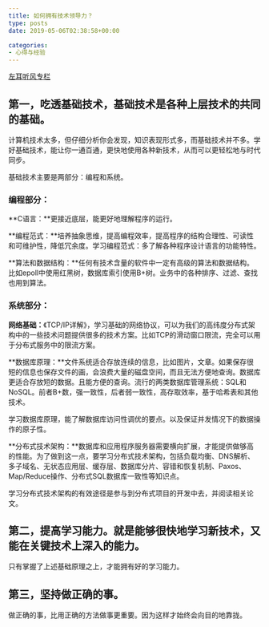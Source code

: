 ```yaml
---
title: 如何拥有技术领导力？
type: posts
date: 2019-05-06T02:38:58+00:00

categories:
- 心得与经验
---
```

[左耳听风专栏]()

## 第一，吃透基础技术，基础技术是各种上层技术的共同的基础。

计算机技术太多，但仔细分析你会发现，知识表现形式多，而基础技术并不多。学好基础技术，能让你一通百通，更快地使用各种新技术，从而可以更轻松地与时代同步。

基础技术主要是两部分：编程和系统。

### 编程部分：

**C语言：**更接近底层，能更好地理解程序的运行。

**编程范式：**培养抽象思维，提高编程效率，提高程序的结构合理性、可读性和可维护性，降低冗余度。学习编程范式：多了解各种程序设计语言的功能特性。

**算法和数据结构：**任何有技术含量的软件中一定有高级的算法和数据结构。比如epoll中使用红黑树，数据库索引使用B+树。业务中的各种排序、过滤、查找也用到算法。

### 系统部分：

**网络基础：**《TCP/IP详解》，学习基础的网络协议，可以为我们的高纬度分布式架构中的一些技术问题提供很多的技术方案。比如TCP的滑动窗口限流，完全可以用于分布式服务中的限流方案。

**数据库原理：**文件系统适合存放连续的信息，比如图片，文章。如果保存很短的信息也保存文件的画，会浪费大量的磁盘空间，而且无法方便地查询。数据库更适合存放短的数据。且能方便的查询。流行的两类数据库管理系统：SQL和NoSQL。前者B+数，强一致性，后者弱一致性，高存取效率，基于哈希表和其他技术。

学习数据库原理，能了解数据库访问性调优的要点。以及保证并发情况下的数据操作的原子性。

**分布式技术架构：**数据库和应用程序服务器需要横向扩展，才能提供做够高的性能。为了做到这一点，要学习分布式技术架构，包括负载均衡、DNS解析、多子域名、无状态应用层、缓存层、数据库分片、容错和恢复机制、Paxos、Map/Reduce操作、分布式SQL数据库一致性等知识点。

学习分布式技术架构的有效途径是参与到分布式项目的开发中去，并阅读相关论文。

## 第二，提高学习能力。就是能够很快地学习新技术，又能在关键技术上深入的能力。

只有掌握了上述基础原理之上，才能拥有好的学习能力。

## 第三，坚持做正确的事。

做正确的事，比用正确的方法做事更重要。因为这样才始终会向目的地靠拢。